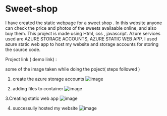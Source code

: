 # Sweet-shop

I have created the static webpage for a sweet shop . 
In this website anyone can check the price and photos of the sweets availaable online, and also buy them. 
This project is made using Html, css , javascript.
Azure services used are AZURE STORAGE ACCOUNTS, AZURE STATIC WEB APP.
I used azure static web app to host my website and storage accounts for storing the source code.


Project link ( demo link) :

some of the image taken while doing the poject( steps followed )

1. create the azure storage accounts
 ![image](https://user-images.githubusercontent.com/112465763/197750465-a69a4f56-2bcf-4e2b-9fa7-64789bcd28c0.png)

2. adding files to container
![image](https://user-images.githubusercontent.com/112465763/197750558-c4527bc0-eef8-41d7-bbc3-16145e1fe31f.png)

3.Creating static web app 
![image](https://user-images.githubusercontent.com/112465763/197750646-a60b7cde-2d35-4778-ad9f-ceb42a7bb1b7.png)

4. successully hosted my website
![image](https://user-images.githubusercontent.com/112465763/197750724-1325ab3e-72f9-4809-b036-346f01c0d2e6.png)

